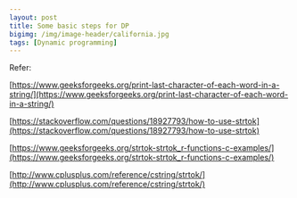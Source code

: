 ```yaml
---
layout: post
title: Some basic steps for DP
bigimg: /img/image-header/california.jpg
tags: [Dynamic programming]
---
```






Refer:

[https://www.geeksforgeeks.org/print-last-character-of-each-word-in-a-string/](https://www.geeksforgeeks.org/print-last-character-of-each-word-in-a-string/)

[https://stackoverflow.com/questions/18927793/how-to-use-strtok](https://stackoverflow.com/questions/18927793/how-to-use-strtok)

[https://www.geeksforgeeks.org/strtok-strtok_r-functions-c-examples/](https://www.geeksforgeeks.org/strtok-strtok_r-functions-c-examples/)

[http://www.cplusplus.com/reference/cstring/strtok/](http://www.cplusplus.com/reference/cstring/strtok/)